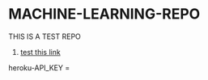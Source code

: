 # MACHINE-LEARNING-REPO
THIS IS A TEST REPO
1. [test this link]( https://mail.google.com/mail/)

heroku-API_KEY = 

